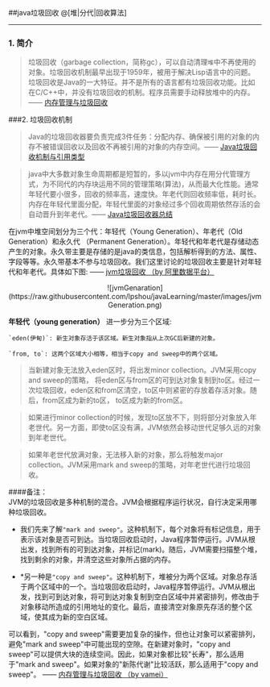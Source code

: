 
##java垃圾回收
@[堆|分代|回收算法]   

---  

### 1. 简介

>    垃圾回收（garbage collection，简称gc），可以自动清理`堆`中不再使用的对象。垃圾回收机制最早出现于1959年，被用于解决Lisp语言中的问题。垃圾回收是Java的一大特征。并不是所有的语言都有垃圾回收功能。比如在C/C++中，并没有垃圾回收的机制。程序员需要手动释放堆中的内存。 —— [内存管理与垃圾回收](http://www.cnblogs.com/vamei/archive/2013/04/28/3048353.html)  

###2. 垃圾回收机制

>    Java的垃圾回收器要负责完成3件任务：分配内存、确保被引用的对象的内存不被错误回收以及回收不再被引用的对象的内存空间。—— [Java垃圾回收机制与引用类型](http://www.infoq.com/cn/articles/cf-java-garbage-references)          

>    java中大多数对象生命周期都是短暂的，多以jvm中内存在用分代管理方式，为不同代的内存块运用不同的管理策略(算法)，从而最大化性能。通常年轻代要小很多，回收的频率高，速度快。年老代则回收频率低，耗时长。内存在年轻代里面分配，年轻代里面的对象经过多个回收周期依然存活的会自动晋升到年老代。—— [Java垃圾回收器总结](http://blog.csdn.net/kimylrong/article/details/18265807)    

在jvm中堆空间划分为三个代：年轻代（Young Generation）、年老代（Old Generation）和永久代
（Permanent Generation）。年轻代和年老代是存储动态产生的对象。永久带主要是存储的是java的类信息，包括解析得到的方法、属性、字段等等。永久带基本不参与垃圾回收。我们这里讨论的垃圾回收主要是针对年轻代和年老代。具体如下图:     —— [jvm垃圾回收 （by 阿里数据平台）](http://www.alidata.org/archives/1773)    
<div style= "text-align:center">
![jvmGenaration](https://raw.githubusercontent.com/lpshou/javaLearning/master/images/jvmGeneration.png) 
</div>                                                                            
    
    
**年轻代（young generation）** 进一步分为三个区域:

    `eden(伊甸)`: 新生对象存活于该区域。新生对象指从上次GC后新建的对象。    

    `from, to`: 这两个区域大小相等，相当于copy and sweep中的两个区域。

>    当新建对象无法放入eden区时，将出发minor collection。JVM采用copy and sweep的策略，
将eden区与from区的可到达对象复制到to区。经过一次垃圾回收，eden区和from区清空，to区中则紧密的存放着存活对象。随后，from区成为新的to区， to区成为新的from区。

>    如果进行minor collection的时候，发现to区放不下，则将部分对象放入年老世代。另一方面，即使to区没有满，JVM依然会移动世代足够久远的对象到年老世代。

>    如果年老世代放满对象，无法移入新的对象，那么将触发major collection。JVM采用mark and sweep的策略，对年老世代进行垃圾回收。

####备注：    
JVM的垃圾回收是多种机制的混合。JVM会根据程序运行状况，自行决定采用哪种垃圾回收。

- 我们先来了解`"mark and sweep"`。这种机制下，每个对象将有标记信息，用于表示该对象是否可到达。当垃圾回收启动时，Java程序暂停运行。JVM从根出发，找到所有的可到达对象，并标记(mark)。随后，JVM需要扫描整个堆，找到剩余的对象，并清空这些对象所占据的内存。

- *另一种是`"copy and sweep"`。这种机制下，堆被分为两个区域。对象总存活于两个区域中的一个。当垃圾回收启动时，Java程序暂停运行。JVM从根出发，找到可到达对象，将可到达对象复制到空白区域中并紧密排列，修改由于对象移动所造成的引用地址的变化。最后，直接清空对象原先存活的整个区域，使其成为新的空白区域。

可以看到，"copy and sweep"需要更加复杂的操作，但也让对象可以紧密排列，避免"mark and sweep"中可能出现的空隙。在新建对象时，"copy and sweep"可以提供大块的连续空间。因此，如果对象都比较"长寿"，那么适用于"mark and sweep"。如果对象的"新陈代谢"比较活跃，那么适用于"copy and sweep"。
  —— [内存管理与垃圾回收 （by vamei）](http://www.cnblogs.com/vamei/archive/2013/04/28/3048353.html) 




